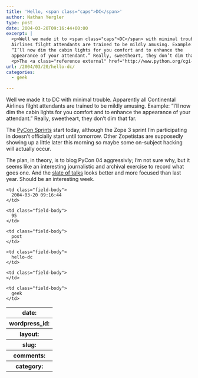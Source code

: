 ```yaml
---
title: 'Hello, <span class="caps">DC</span>'
author: Nathan Yergler
type: post
date: 2004-03-20T09:16:44+00:00
excerpt: |
  <p>Well we made it to <span class="caps">DC</span> with minimal trouble. Apparently all Continental
  Airlines filght attendants are trained to be mildly amusing. Example:
  “I’ll now dim the cabin lights for you comfort and to enhance the
  appearance of your attendant.” Really, sweetheart, they don’t dim that far.</p>
  <p>The <a class="reference external" href="http://www.python.org/cgi-bin/moinmoin/SprintPlan2004">PyCon ...</a></p>
url: /2004/03/20/hello-dc/
categories:
  - geek

---
```

Well we made it to <span class="caps">DC</span> with minimal trouble. Apparently all Continental Airlines filght attendants are trained to be mildly amusing. Example: “I’ll now dim the cabin lights for you comfort and to enhance the appearance of your attendant.” Really, sweetheart, they don’t dim that far.

The [PyCon Sprints][1]  start today, although the Zope 3 sprint I’m participating in doesn’t officially start until tomorrow. Other Zopetistas are supposedly showing up a little later this morning so maybe some on-subject hacking will actually occur.

The plan, in theory, is to blog PyCon 04 aggressivly; I’m not sure why, but it seems like an interesting journalistic and archival exercise to record what goes one. And the [slate of talks][2]  looks better and more focused than last year. Should be an interesting week.

<table class="docutils field-list" frame="void" rules="none">
  <col class="field-name" /> <col class="field-body" /> <tr class="field">
    <th class="field-name">
      date:
    </th>

    <td class="field-body">
      2004-03-20 09:16:44
    </td>
  </tr>

  <tr class="field">
    <th class="field-name">
      wordpress_id:
    </th>

    <td class="field-body">
      95
    </td>
  </tr>

  <tr class="field">
    <th class="field-name">
      layout:
    </th>

    <td class="field-body">
      post
    </td>
  </tr>

  <tr class="field">
    <th class="field-name">
      slug:
    </th>

    <td class="field-body">
      hello-dc
    </td>
  </tr>

  <tr class="field">
    <th class="field-name">
      comments:
    </th>

    <td class="field-body">
    </td>
  </tr>

  <tr class="field">
    <th class="field-name">
      category:
    </th>

    <td class="field-body">
      geek
    </td>
  </tr>
</table>

 [1]: http://www.python.org/cgi-bin/moinmoin/SprintPlan2004
 [2]: http://www.python.org/pycon/dc2004/schedule.html